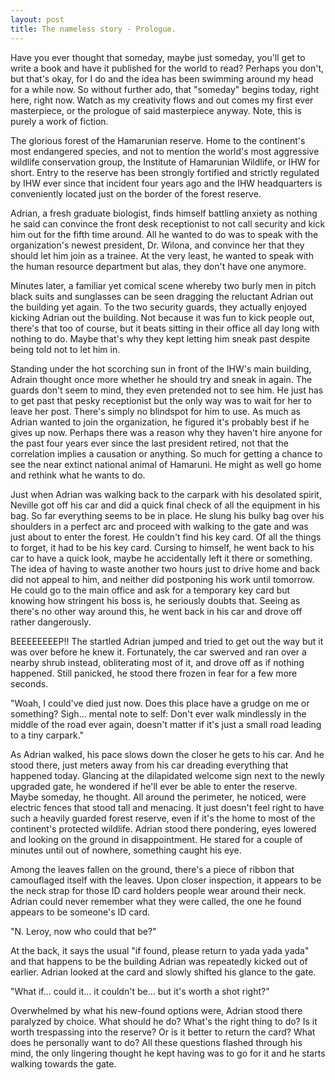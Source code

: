 ```yaml
---
layout: post
title: The nameless story - Prologue.
---
```


Have you ever thought that someday, maybe just someday, you'll get to write a book and have it published for the world to read? Perhaps you don't, but that's okay, for I do and the idea has been swimming around my head for a while now. So without further ado, that "someday" begins today, right here, right now. Watch as my creativity flows and out comes my first ever masterpiece, or the prologue of said masterpiece anyway. Note, this is purely a work of fiction.

The glorious forest of the Hamarunian reserve. Home to the continent's most endangered species, and not to mention the world's most aggressive wildlife conservation group, the Institute of Hamarunian Wildlife, or IHW for short. Entry to the reserve has been strongly fortified and strictly regulated by IHW ever since that incident four years ago and the IHW headquarters is conveniently located just on the border of the forest reserve.

Adrian, a fresh graduate biologist, finds himself battling anxiety as nothing he said can convince the front desk receptionist to not call security and kick him out for the fifth time around. All he wanted to do was to speak with the organization's newest president, Dr. Wilona, and convince her that they should let him join as a trainee. At the very least, he wanted to speak with the human resource department but alas, they don't have one anymore.

Minutes later, a familiar yet comical scene whereby two burly men in pitch black suits and sunglasses can be seen dragging the reluctant Adrian out the building yet again. To the two security guards, they actually enjoyed kicking Adrian out the building. Not because it was fun to kick people out, there's that too of course, but it beats sitting in their office all day long with nothing to do. Maybe that's why they kept letting him sneak past despite being told not to let him in.

Standing under the hot scorching sun in front of the IHW's main building, Adrain thought once more whether he should try and sneak in again. The guards don't seem to mind, they even pretended not to see him. He just has to get past that pesky receptionist but the only way was to wait for her to leave her post. There's simply no blindspot for him to use. As much as Adrian wanted to join the organization, he figured it's probably best if he gives up now. Perhaps there was a reason why they haven't hire anyone for the past four years ever since the last president retired, not that the correlation implies a causation or anything. So much for getting a chance to see the near extinct national animal of Hamaruni. He might as well go home and rethink what he wants to do.

Just when Adrian was walking back to the carpark with his desolated spirit, Neville got off his car and did a quick final check of all the equipment in his bag. So far everything seems to be in place. He slung his bulky bag over his shoulders in a perfect arc and proceed with walking to the gate and was just about to enter the forest. He couldn't find his key card. Of all the things to forget, it had to be his key card. Cursing to himself, he went back to his car to have a quick look, maybe he accidentally left it there or something. The idea of having to waste another two hours just to drive home and back did not appeal to him, and neither did postponing his work until tomorrow. He could go to the main office and ask for a temporary key card but knowing how stringent his boss is, he seriously doubts that. Seeing as there's no other way around this, he went back in his car and drove off rather dangerously.

BEEEEEEEEP!! The startled Adrian jumped and tried to get out the way but it was over before he knew it. Fortunately, the car swerved and ran over a nearby shrub instead, obliterating most of it, and drove off as if nothing happened. Still panicked, he stood there frozen in fear for a few more seconds. 

"Woah, I could've died just now. Does this place have a grudge on me or something? Sigh... mental note to self: Don't ever walk mindlessly in the middle of the road ever again, doesn't matter if it's just a small road leading to a tiny carpark."

As Adrian walked, his pace slows down the closer he gets to his car. And he stood there, just meters away from his car dreading everything that happened today. Glancing at the dilapidated welcome sign next to the newly upgraded gate, he wondered if he'll ever be able to enter the reserve. Maybe someday, he thought. All around the perimeter, he noticed, were electric fences that stood tall and menacing. It just doesn't feel right to have such a heavily guarded forest reserve, even if it's the home to most of the continent's protected wildlife. Adrian stood there pondering, eyes lowered and looking on the ground in disappointment. He stared for a couple of minutes until out of nowhere, something caught his eye.

Among the leaves fallen on the ground, there's a piece of ribbon that camouflaged itself with the leaves. Upon closer inspection, it appears to be the neck strap for those ID card holders people wear around their neck. Adrian could never remember what they were called, the one he found appears to be someone's ID card. 

"N. Leroy, now who could that be?"

At the back, it says the usual "if found, please return to yada yada yada" and that happens to be the building Adrian was repeatedly kicked out of earlier. Adrian looked at the card and slowly shifted his glance to the gate. 

"What if... could it... it couldn't be... but it's worth a shot right?"

Overwhelmed by what his new-found options were, Adrian stood there paralyzed by choice. What should he do? What's the right thing to do? Is it worth trespassing into the reserve? Or is it better to return the card? What does he personally want to do? All these questions flashed through his mind, the only lingering thought he kept having was to go for it and he starts walking towards the gate.